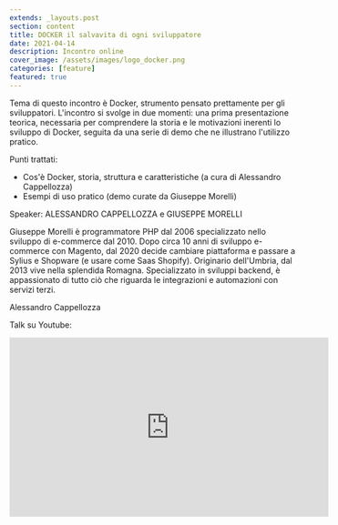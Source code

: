 ```yaml
---
extends: _layouts.post
section: content
title: DOCKER il salvavita di ogni sviluppatore
date: 2021-04-14
description: Incontro online
cover_image: /assets/images/logo_docker.png
categories: [feature]
featured: true
---
```

Tema di questo incontro è Docker, strumento pensato prettamente per gli sviluppatori. L'incontro si svolge in due momenti: una prima presentazione teorica, necessaria per comprendere la storia e le motivazioni inerenti lo sviluppo di Docker, seguita da una serie di demo che ne illustrano l'utilizzo pratico.

Punti trattati:
- Cos'è Docker, storia, struttura e caratteristiche (a cura di Alessandro Cappellozza)
- Esempi di uso pratico (demo curate da Giuseppe Morelli)

Speaker: ALESSANDRO CAPPELLOZZA e GIUSEPPE MORELLI

Giuseppe Morelli è programmatore PHP dal 2006 specializzato nello sviluppo di e-commerce dal 2010.
Dopo circa 10 anni di sviluppo e-commerce con Magento, dal 2020 decide cambiare piattaforma e passare a Sylius e Shopware (e usare come Saas Shopify).
Originario dell'Umbria, dal 2013 vive nella splendida Romagna. Specializzato in sviluppi backend, è appassionato di tutto ciò che riguarda le integrazioni e automazioni con servizi terzi.


Alessandro Cappellozza

Talk su Youtube:
<iframe width="560" height="315" src="https://www.youtube.com/embed/10fNHyHt0Qw" title="YouTube video player" frameborder="0" allow="accelerometer; autoplay; clipboard-write; encrypted-media; gyroscope; picture-in-picture" allowfullscreen></iframe>
